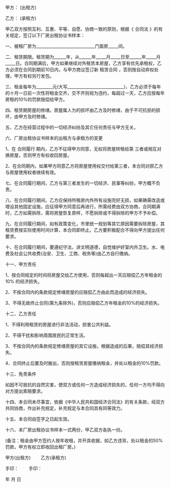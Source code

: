 
 


甲方： (出租方)


乙方： (承租方)


甲乙双方按照互利、互惠、平等、自愿、协商一致的原则，根据《
合同法
》的有关规定，签订以下厂房出租协议书样本：


一、被租厂房为_____________________________门面房_____间。


二、租赁期限。租赁期为______年，从______年_____月_____日至______年_____月_____日。合同期满后，甲方如果继续对外租赁本房屋，乙方享有优先承租权，乙方必须在合同到期前10日内，与甲方商议签订新
租赁合同
，否则按自动弃权处理，甲方有权另行发包。


三、租金每年为________元(大写____________________________)，乙方必须于每年的十月一日前一次性将租金交齐，交不齐则视为违约，每超过一天，乙方应按每年房租的10%的罚款赔偿给甲方。


四、租赁期房屋的修缮。房屋属人为的损坏由乙方及时修缮，由于不可抗拒的损坏，由甲方及时修缮。


五、乙方在经营过程中的一切经济纠纷及其它任何责任与甲方无关。


六、厂房出租协议书样本的出租方与承租方的变更


1、在
合同履行
期内，乙方不征得甲方同意，无权将房屋转租给第 三者或相互对换房屋，否则甲方有权收回房屋。


2、在合同期内，如果甲方同意乙方将房屋使用权交付给第三者，本合同对原乙方与房屋使用权者继续有效。


七、在合同履行期间，乙方与第三者发生的一切经济、民事等纠纷，甲方概不负责。


八、在合同履行期间，乙方应保持所租房内外所有设施完好无损，如果确需改造或增设其他固定设施，应征得甲方同意后再进行，所需经费由双方协商，合同期满时，乙方如需拆除，需将房屋恢复原样，不愿拆除或不得拆除的甲方不予补偿。


九、在合同履行期间，如有政策变化，市里统一规划等其它原因需要拆除房屋，其租赁费按实际使用时间计算，本合同即终止。乙方要积极配合不得向甲方提出任何要求。


十、在合同履行期间，要遵纪守法，讲文明道德，自觉维护好室内外卫生。水、电费及社会公共收费(治安、卫生、工商、税务等)由乙方自行缴纳。


十一、甲方责任


1、按合同规定的时间将房屋交给乙方使用，否则每超出一天应赔偿乙方年租金的10% 的经济损失。


2、不按合同内的条款规定修缮房屋的应赔偿乙方由此而造成的经济损失。


3、不得无故终止合同(第九条除外)，否则应赔偿乙方年租金的10%的经济损失。


十二、乙方责任


1、不得利用租赁的房屋进行非法活动，损害公共利益。


2、不得干扰和影响周围居民的正常生活。


3、不按合同内的条款规定修缮房屋的其它设施，根据造成的后果，赔偿其经济损失。


4、合同终止后要及时搬出，否则按租赁房屋缴纳租金，并处以租金的10%罚款。


十三、免责条件


如因不可抵抗的自然灾害，使双方或任何一方造成经济损失的，任何一方均不得向对方提出索赔要求。


十四、本合同未尽事宜，依据《中华人民共和国经济合同法》的有关条款，经双方共同协商，作出补充规定，补充规定与本合同具有同等效力。


十五、本合同自签字之日起生效。


十六、本厂房出租协议书样本一式两份，甲乙双方各执一份。


(备注：租金由甲方签约人按年收租，并开具收据，如乙方违背，处以租金的50%罚款，甲方有权立即收回出租厂房。)


甲方(出租方)　　 乙方(承租方)


手印： 　　手印：


年 月 日
 


 

 
 
 
 
 
  


  
 

  


  


  
 
 
 
 

